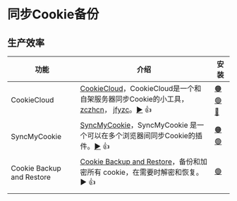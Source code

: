 
# 同步Cookie备份





## 生产效率



| **功能**     | **介绍**                                                     | **安装**                                                     |
| ------------ | ------------------------------------------------------------ | ------------------------------------------------------------ |
| CookieCloud     | [CookieCloud](https://github.com/easychen/CookieCloud)，CookieCloud是一个和自架服务器同步Cookie的小工具， [zczhcn](https://cookiecloud.onrender.com)， [jfyzc](https://cookie-cloud.onrender.com)。[▶︎](https://juejin.cn/post/7190963442017108027) 👍 | [🟠](https://github.com/easychen/CookieCloud/releases/latest/download/chrome-mv3-prod.zip) [🟢](https://chrome.google.com/webstore/detail/cookiecloud/ffjiejobkoibkjlhjnlgmcnnigeelbdl) [🔵](https://microsoftedge.microsoft.com/addons/detail/cookiecloud/bffenpfpjikaeocaihdonmgnjjdpjkeo) |
| SyncMyCookie     | [SyncMyCookie](https://github.com/Andiedie/sync-my-cookie)，SyncMyCookie 是一个可以在多个浏览器间同步Cookie的插件。[▶︎](https://blog.andiedie.cn/posts/abbd/) 👍 | [🟠](https://github.com/andiedie/sync-my-cookie/releases/latest/download/crx.zip) [🟢](https://chrome.google.com/webstore/detail/syncmycookie/laapobniolmbhnkldepjnebendehhmmf) |
| Cookie Backup and Restore     | [Cookie Backup and Restore](https://github.com/candh/cookies-backup-chrome)，备份和加密所有 cookie，在需要时解密和恢复。▶︎ 👍 | [🟢](https://chrome.google.com/webstore/detail/cookie-backup-and-restore/cndobhdcpmpilkebeebeecgminfhkpcj) |
|              |                                                              |                                                              |
